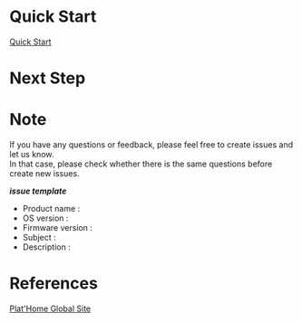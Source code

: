 # Quick Start
[Quick Start](https://github.com/plathome/docs/wiki/Quick-Start)

# Next Step


# Note
If you have any questions or feedback, please feel free to create issues and let us know.  
In that case, please check whether there is the same questions before create new issues.

***issue template***
- Product name : 
- OS version : 
- Firmware version : 
- Subject : 
- Description : 


# References
[Plat'Home Global Site](https://www.plathome.com/)
